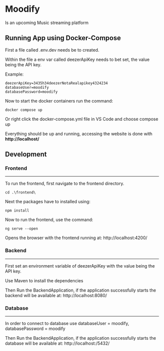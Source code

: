 # Moodify

Is an upcoming Music streaming platform

## Running App using Docker-Compose

First a file called .env.dev needs be to created.

Within the file a env var called deezerApiKey needs to bet set, the value being the API key.

Example:

```
deezerApiKey=3435h34deezerNotaRealapikey4324234
databaseUser=moodify
databasePassword=moodify
```

Now to start the docker containers run the command:

```
docker compose up
```

Or right click the docker-compose.yml file in VS Code and choose compose up

Everything should be up and running, accessing the website is done with **http://localhost/**



## Development 

### Frontend

---

To run the frontend, first navigate to the frontend directory.

```
cd .\frontend\  
```

Next the packages have to installed using: 

```
npm install
```

Now to run the frontend, use the command:

```
ng serve --open
```

Opens the browser with the frontend running at: http://localhost:4200/

### Backend

---

First set an environment variable of deezerApiKey with the value being the API key.

Use Maven to install the dependencies 

Then Run the BackendApplication, if the application successfully starts the backend will be available at: http://localhost:8080/

### Database

---
In order to connect to database use databaseUser = moodify, databasePassword = moodify

Then Run the BackendApplication, if the application successfully starts the database will be available at: http://localhost:/5432/
